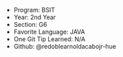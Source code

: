 - Program: BSIT
- Year: 2nd Year
- Section: G6
- Favorite Language: JAVA
- One Git Tip Learned: N/A
- Github: @redoblearnoldacabojr-hue
